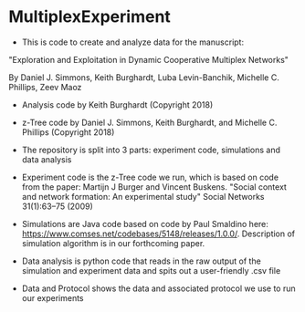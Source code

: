 # MultiplexExperiment
- This is code to create and analyze data for the manuscript: 

"Exploration and Exploitation in Dynamic Cooperative Multiplex Networks"

By Daniel J. Simmons, Keith Burghardt, Luba Levin-Banchik, Michelle C. Phillips, Zeev Maoz

- Analysis code by Keith Burghardt (Copyright 2018)

- z-Tree code by Daniel J. Simmons, Keith Burghardt, and Michelle C. Phillips (Copyright 2018)

- The repository is split into 3 parts: experiment code, simulations and data analysis
 - Experiment code is the z-Tree code we run, which is based on code from the paper: Martijn J Burger and Vincent Buskens. "Social context and network formation: An experimental study" Social Networks 31(1):63–75 (2009)
 - Simulations are Java code based on code by Paul Smaldino here: https://www.comses.net/codebases/5148/releases/1.0.0/. Description of simulation algorithm is in our forthcoming paper.
 - Data analysis is python code that reads in the raw output of the simulation and experiment data and spits out a user-friendly .csv file
 - Data and Protocol shows the data and associated protocol we use to run our experiments
 
